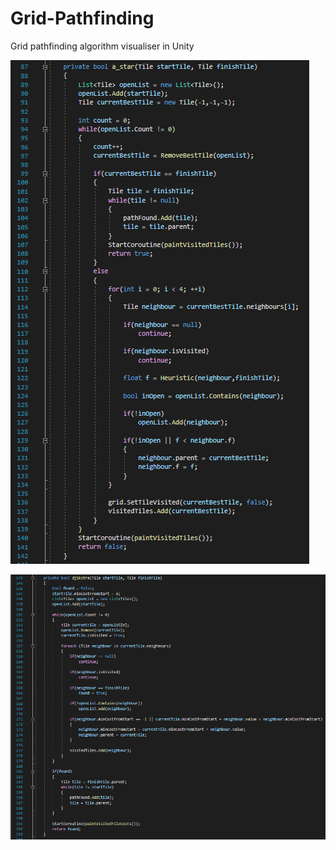 # Grid-Pathfinding
Grid pathfinding algorithm visualiser in Unity


![Screenshot](a_star.png)

![Screenshot](djikstra.png)
